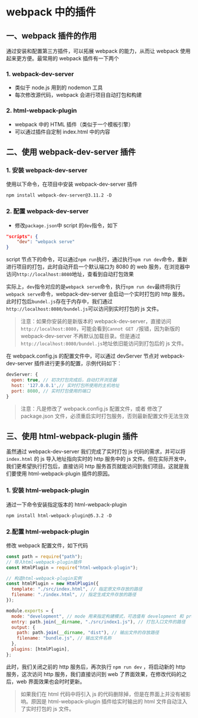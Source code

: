 # webpack 中的插件

## 一、webpack 插件的作用

通过安装和配置第三方插件，可以拓展 webpack 的能力，从而让 webpack 使用起来更方便。最常用的 webpack 插件有一下两个

### 1. webpack-dev-server

- 类似于 node.js 用到的 nodemon 工具
- 每次修改源代码，webpack 会进行项目自动打包和构建

### 2. html-webpack-plugin

- webpack 中的 HTML 插件（类似于一个模板引擎）
- 可以通过插件自定制 index.html 中的内容

## 二、使用 webpack-dev-server 插件

### 1. 安装 webpack-dev-server

使用以下命令，在项目中安装 webpack-dev-server 插件

```shell
npm install webpack-dev-server@3.11.2 -D
```

### 2. 配置 webpack-dev-server

- 修改`package.json`中 script 的`dev`指令，如下

```json
"scripts": {
    "dev": "webpack serve"
}
```

script 节点下的命令，可以通过`npm run`执行，通过执行`npm run dev`命令，重新进行项目的打包，此时自动开启一个默认端口为 8080 的 web 服务，在浏览器中访问`http://localhost:8080`地址，查看到自动打包效果

实际上，`dev`指令对应的是`webpack serve`命令，执行`npm run dev`最终将执行`webpack serve`命令，webpack-dev-server 会启动一个实时打包的 http 服务。此时打包后`bundel.js`存在于内存中，我们通过`http://localhost:8080/bundel.js`可以访问到实时打包的 js 文件。

> 注意：如果你安装的是新版本的 webpack-dev-server，直接访问`http://localhost:8080`，可能会看到`Cannot GET /`报错，因为新版的 webpack-dev-server 不再默认加载目录。但是通过`http://localhost:8080/bundel.js`地址依旧能访问到打包后的 js 文件。
>


在 webpack.config.js 的配置文件中，可以通过 devServer 节点对 webpack-dev-server 插件进行更多的配置，示例代码如下：

```javascript
devServer: {
  open: true, // 初次打包完成后，自动打开浏览器
  host: '127.0.0.1',// 实时打包所使用的主机地址
  port: 8080, // 实时打包使用的端口
}
```

> 注意：凡是修改了 webpack.config.js 配置文件，或者 修改了 package.json 文件，必须重启实时打包服务，否则最新配置文件无法生效
>

## 三、使用 html-webpack-plugin 插件

虽然通过 webpack-dev-server 我们完成了实时打包 js 代码的需求，并可以将 `index.html` 的 js 导入地址指向实时的 http 服务中的 js 文件。但在实际开发中，我们更希望执行打包后，直接访问 http 服务首页就能访问到我们项目。这就是我们要使用 html-webpack-plugin 插件的原因。

### 1. 安装 html-webpack-plugin

通过一下命令安装指定版本的 html-webpack-plugin

```shell
npm install html-webpack-plugin@5.3.2 -D
```

### 2.配置 html-webpack-plugin

修改 webpack 配置文件，如下代码

```javascript
const path = require("path");
// 导入html-webpack-plugin插件
const HtmlPlugin = require("html-webpack-plugin");

// 构造html-webpack-plugin实例
const htmlPlugin = new HtmlPlugin({
  template: "./src/index.html", // 指定原文件存放的路径
  filename: "./index.html", // 指定生成文件存放的路径
});

module.exports = {
  mode: "development", // mode 用来指定构建模式，可选值有 development 和 production
  entry: path.join(__dirname, "./src/index1.js"), // 打包入口文件的路径
  output: {
    path: path.join(__dirname, "dist"), // 输出文件的存放路径
    filename: "bundle.js", // 输出文件名称
  },
  plugins: [htmlPlugin],
};
```

此时，我们关闭之前的 http 服务后，再次执行 `npm run dev` ，将启动新的 http 服务，这次访问 http 服务，我们直接访问到 web 了界面效果，在修改代码的之后，web 界面效果也会时时更新。

> 如果我们在 html 代码中将引入 js 的代码删除掉，但是在界面上并没有被影响。原因是 html-webpack-plugin 插件给实时输出的 html 文件自动注入了实时打包的 js 文件。
>
